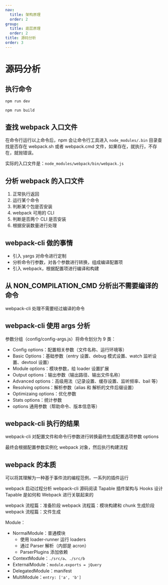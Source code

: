 ```yaml
---
nav:
  title: 架构原理
  order: 2
group:
  title: 底层原理
  order: 2
title: 源码分析
order: 3
---
```


# 源码分析

## 执行命令

```bash
npm run dev

npm run build
```

## 查找 webpack 入口文件

在命令行运行以上命令后，npm 会让命令行工具进入 `node_modules/.bin` 目录查找是否存在 webpack.sh 或者 webpack.cmd 文件，如果存在，就执行，不存在，就抛错误。

实际的入口文件是：`node_modules/webpack/bin/webpack.js`

## 分析 webpack 的入口文件

1. 正常执行返回
2. 运行某个命令
3. 判断某个包是否安装
4. webpack 可用的 CLI
5. 判断是否两个 CLI 是否安装
6. 根据安装数量进行处理

## webpack-cli 做的事情

- 引入 yargs 对命令进行定制
- 分析命令行参数，对各个参数进行转换，组成编译配置项
- 引入 webpack，根据配置项进行编译和构建

## 从 NON_COMPILATION_CMD 分析出不需要编译的命令

webpack-cli 处理不需要经过编译的命令

## webpack-cli 使用 args 分析

参数分组（config/config-args.js）将命令划分为 9 类：

- Config options：配置相关参数（文件名称、运行环境等）
- Basic Options：基础参数（entry 设置、debug 模式设置、watch 监听设置、devtool 设置）
- Module options：模块参数，给 loader 设置扩展
- Output options：输出参数（输出路径、输出文件名称）
- Advanced options：高级用法（记录设置、缓存设置、监听频率、bail 等）
- Resolving options：解析参数（alias 和 解析的文件后缀设置）
- Optimizaing options：优化参数
- Stats options：统计参数
- options 通用参数（帮助命令、版本信息等）

## webpack-cli 执行的结果

webpack-cli 对配置文件和命令行参数进行转换最终生成配置选项参数 options

最终会根据配置参数实例化 webpack 对象，然后执行构建流程

## webpack 的本质

可以将其理解为一种基于事件流的编程范例，一系列的插件运行

webpack 启动过程分析
webpack-cli 源码阅读
Tapable 插件架构与 Hooks 设计
Tapable 是如何和 Webpack 进行关联起来的

webpack 流程篇：准备阶段
webpack 流程篇：模块构建和 chunk 生成阶段
webpack 流程篇：文件生成

Module：

- NormalModule：普通模块
  - 使用 loader-runner 运行 loaders
  - 通过 Parser 解析（内部是 acron）
  - ParserPlugins 添加依赖
- ContextModule：`./src/a`、`./src/b`
- ExternalModule：`module.exports = jQuery`
- DelegatedModule：manifest
- MultiModule：`entry: ['a', 'b']`
